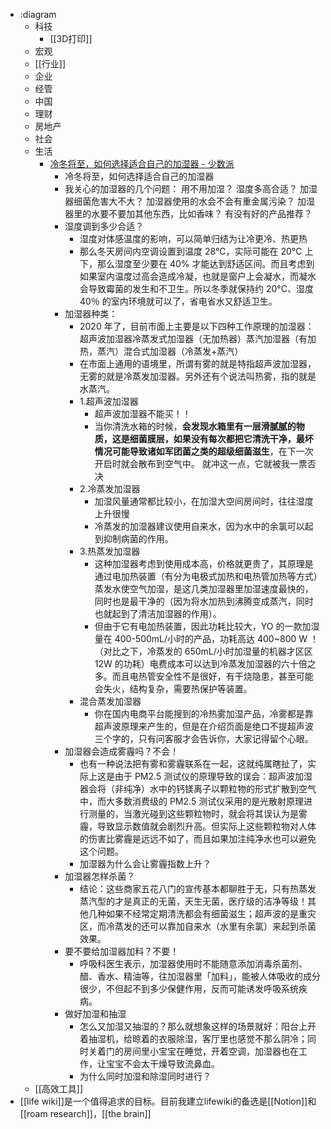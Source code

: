 - :diagram
    - 科技
        - [[3D打印]]
    - 宏观
    - [[行业]]
    - 企业
    - 经管
    - 中国
    - 理财
    - 房地产
    - 社会
    - 生活
        - [ 冷冬将至，如何选择适合自己的加湿器 - 少数派 ](https://sspai.com/post/63633)
            - 冷冬将至，如何选择适合自己的加湿器
            - 我关心的加湿器的几个问题：
用不用加湿？
湿度多高合适？
加湿器细菌危害大不大？
加湿器使用的水会不会有重金属污染？
加湿器里的水要不要加其他东西，比如香味？
有没有好的产品推荐？
            - 湿度调到多少合适？
                - 湿度对体感温度的影响，可以简单归结为让冷更冷、热更热
                - 那么冬天房间内空调设置到温度 28℃，实际可能在 20°C 上下，那么湿度至少要在 40% 才能达到舒适区间。而且考虑到如果室内温度过高会造成冷凝，也就是窗户上会凝水，而凝水会导致霉菌的发生和不卫生。所以冬季就保持约 20°C、湿度 40％ 的室内环境就可以了，省电省水又舒适卫生。
            - 加湿器种类：
                - 2020 年了，目前市面上主要是以下四种工作原理的加湿器：  超声波加湿器冷蒸发式加湿器（无加热器）蒸汽加湿器（有加热，蒸汽）混合式加湿器（冷蒸发+蒸汽）
                - 在市面上通用的语境里，所谓有雾的就是特指超声波加湿器，无雾的就是冷蒸发加湿器。另外还有个说法叫热雾，指的就是水蒸汽。
                - 1.超声波加湿器
                    - 超声波加湿器不能买！！
                    - 当你清洗水箱的时候，**会发现水箱里有一层滑腻腻的物质，这是细菌膜层，如果没有每次都把它清洗干净，最坏情况可能导致诸如军团菌之类的超级细菌滋生**，在下一次开启时就会散布到空气中。  就冲这一点，它就被我一票否决
                - 2.冷蒸发加湿器
                    - 加湿风量通常都比较小，在加湿大空间房间时，往往湿度上升很慢
                    - 冷蒸发的加湿器建议使用自来水，因为水中的余氯可以起到抑制病菌的作用。
                - 3.热蒸发加湿器
                    - 这种加湿器考虑到使用成本高，价格就更贵了，其原理是通过电加热装置（有分为电极式加热和电热管加热等方式）蒸发水使空气加湿，是这几类加湿器里加湿速度最快的，同时也是最干净的（因为将水加热到沸腾变成蒸汽，同时也就起到了清洁加湿器的作用）。
                    - 但由于它有电加热装置，因此功耗比较大，YO 的一款加湿量在 400-500mL/小时的产品，功耗高达 400~800 W ！（对比之下，冷蒸发的 650mL/小时加湿量的机器才区区 12W 的功耗）电费成本可以达到冷蒸发加湿器的六十倍之多。而且电热管安全性不是很好，有干烧隐患，甚至可能会失火，结构复杂，需要热保护等装置。
                - 混合蒸发加湿器
                    - 你在国内电商平台能搜到的冷热雾加湿产品，冷雾都是靠超声波原理来产生的，但是在介绍页面是绝口不提超声波三个字的，只有问客服才会告诉你，大家记得留个心眼。
            - 加湿器会造成雾霾吗？不会！
                - 也有一种说法把有雾和雾霾联系在一起，这就纯属瞎扯了，实际上这是由于 PM2.5 测试仪的原理导致的误会：超声波加湿器会将（非纯净）水中的钙镁离子以颗粒物的形式扩散到空气中，而大多数消费级的 PM2.5 测试仪采用的是光散射原理进行测量的，当激光碰到这些颗粒物时，就会将其误认为是雾霾，导致显示数值就会剧烈升高。但实际上这些颗粒物对人体的伤害比雾霾是远远不如了，而且如果加注纯净水也可以避免这个问题。
                - 加湿器为什么会让雾霾指数上升？
            - 加湿器怎样杀菌？
                - 结论：这些商家五花八门的宣传基本都聊胜于无，只有热蒸发蒸汽型的才是真正的无菌，天生无菌，医疗级的洁净等级！其他几种如果不经常定期清洗都会有细菌滋生；超声波的是重灾区，而冷蒸发的还可以靠加自来水（水里有余氯）来起到杀菌效果。
            - 要不要给加湿器加料？不要！
                - 呼吸科医生表示，加湿器使用时不能随意添加消毒杀菌剂、醋、香水、精油等，往加湿器里「加料」，能被人体吸收的成分很少，不但起不到多少保健作用，反而可能诱发呼吸系统疾病。
            - 做好加湿和抽湿
                - 怎么又加湿又抽湿的？那么就想象这样的场景就好：阳台上开着抽湿机，给晾着的衣服除湿，客厅里也感觉不那么阴冷；同时关着门的房间里小宝宝在睡觉，开着空调，加湿器也在工作，让宝宝不会太干燥导致流鼻血。
                - 为什么同时加湿和除湿同时进行？
    - [[高效工具]]
- [[life wiki]]是一个值得追求的目标。目前我建立lifewiki的备选是[[Notion]]和[[roam research]]，[[the brain]]
